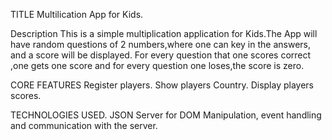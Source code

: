 TITLE
Multilication App for Kids.


Description
This is a simple multiplication application for Kids.The App will have random questions of 2 numbers,where one can key in the answers, and a score will be displayed. For every question that one scores correct ,one gets one score and for every question one loses,the score is zero.

CORE FEATURES
Register players. 
Show players Country.
Display players scores.

TECHNOLOGIES USED.
JSON Server for DOM Manipulation, event handling and communication with the server.
